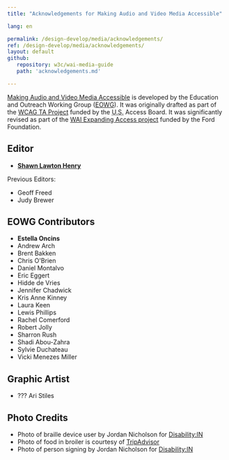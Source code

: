 ```yaml
---
title: "Acknowledgements for Making Audio and Video Media Accessible"

lang: en

permalink: /design-develop/media/acknowledgements/
ref: /design-develop/media/acknowledgements/
layout: default
github:
   repository: w3c/wai-media-guide
   path: 'acknowledgements.md'

---
```


<p><a href="https://www.w3.org/WAI/design-develop/media">Making Audio and Video Media Accessible</a> is developed by the Education and Outreach Working Group (<a href="http://www.w3.org/WAI/EO/">EOWG</a>). It was originally drafted as part of the <a href="https://www.w3.org/WAI/WCAGTA/">WCAG TA Project</a> funded by the <abbr title="United States">U.S.</abbr> Access Board. It was significantly revised as part of the <a href="https://www.w3.org/WAI/expand-access/">WAI Expanding Access project</a> funded by the Ford Foundation.</p>

## Editor
* **[Shawn Lawton Henry](https://www.w3.org/People/Shawn/)**

Previous Editors:
* Geoff Freed
* Judy Brewer

## EOWG Contributors
* **Estella Oncins**
* Andrew Arch
* Brent Bakken
* Chris O'Brien
* Daniel Montalvo
* Eric Eggert
* Hidde de Vries
* Jennifer Chadwick
* Kris Anne Kinney
* Laura Keen
* Lewis Phillips
* Rachel Comerford
* Robert Jolly
* Sharron Rush
* Shadi Abou-Zahra
* Sylvie Duchateau
* Vicki Menezes Miller

## Graphic Artist
* ??? Ari Stiles

## Photo Credits
* Photo of braille device user by Jordan Nicholson for <a href="https://disabilityin.org/best-practices/disability-stock-photography/">Disability:IN</a>
* Photo of food in broiler is courtesy of <a href="https://www.tripadvisor.com/LocationPhotoDirectLink-g190454-d12929745-i283670458-Beef_glory-Vienna.html#283670458">TripAdvisor</a>
* Photo of person signing by Jordan Nicholson for <a href="https://disabilityin.org/best-practices/disability-stock-photography/">Disability:IN</a>

